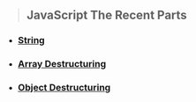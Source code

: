 > ## JavaScript The Recent Parts
* ###  [String](./Md/String.md)
* ### [Array Destructuring](./Md/Array%20Destructuring.md)
* ### [Object Destructuring]()